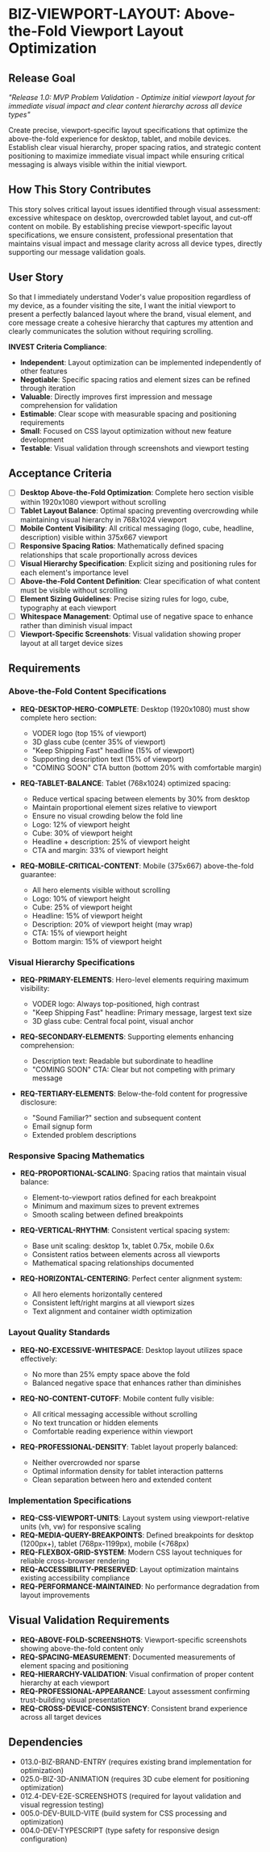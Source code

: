 # BIZ-VIEWPORT-LAYOUT: Above-the-Fold Viewport Layout Optimization

## Release Goal

_"Release 1.0: MVP Problem Validation - Optimize initial viewport layout for immediate visual impact and clear content hierarchy across all device types"_

Create precise, viewport-specific layout specifications that optimize the above-the-fold experience for desktop, tablet, and mobile devices. Establish clear visual hierarchy, proper spacing ratios, and strategic content positioning to maximize immediate visual impact while ensuring critical messaging is always visible within the initial viewport.

## How This Story Contributes

This story solves critical layout issues identified through visual assessment: excessive whitespace on desktop, overcrowded tablet layout, and cut-off content on mobile. By establishing precise viewport-specific layout specifications, we ensure consistent, professional presentation that maintains visual impact and message clarity across all device types, directly supporting our message validation goals.

## User Story

So that I immediately understand Voder's value proposition regardless of my device, as a founder visiting the site, I want the initial viewport to present a perfectly balanced layout where the brand, visual element, and core message create a cohesive hierarchy that captures my attention and clearly communicates the solution without requiring scrolling.

**INVEST Criteria Compliance**:

- **Independent**: Layout optimization can be implemented independently of other features
- **Negotiable**: Specific spacing ratios and element sizes can be refined through iteration
- **Valuable**: Directly improves first impression and message comprehension for validation
- **Estimable**: Clear scope with measurable spacing and positioning requirements
- **Small**: Focused on CSS layout optimization without new feature development
- **Testable**: Visual validation through screenshots and viewport testing

## Acceptance Criteria

- [ ] **Desktop Above-the-Fold Optimization**: Complete hero section visible within 1920x1080 viewport without scrolling
- [ ] **Tablet Layout Balance**: Optimal spacing preventing overcrowding while maintaining visual hierarchy in 768x1024 viewport
- [ ] **Mobile Content Visibility**: All critical messaging (logo, cube, headline, description) visible within 375x667 viewport
- [ ] **Responsive Spacing Ratios**: Mathematically defined spacing relationships that scale proportionally across devices
- [ ] **Visual Hierarchy Specification**: Explicit sizing and positioning rules for each element's importance level
- [ ] **Above-the-Fold Content Definition**: Clear specification of what content must be visible without scrolling
- [ ] **Element Sizing Guidelines**: Precise sizing rules for logo, cube, typography at each viewport
- [ ] **Whitespace Management**: Optimal use of negative space to enhance rather than diminish visual impact
- [ ] **Viewport-Specific Screenshots**: Visual validation showing proper layout at all target device sizes

## Requirements

### Above-the-Fold Content Specifications

- **REQ-DESKTOP-HERO-COMPLETE**: Desktop (1920x1080) must show complete hero section:
  - VODER logo (top 15% of viewport)
  - 3D glass cube (center 35% of viewport)
  - "Keep Shipping Fast" headline (15% of viewport)
  - Supporting description text (15% of viewport)
  - "COMING SOON" CTA button (bottom 20% with comfortable margin)

- **REQ-TABLET-BALANCE**: Tablet (768x1024) optimized spacing:
  - Reduce vertical spacing between elements by 30% from desktop
  - Maintain proportional element sizes relative to viewport
  - Ensure no visual crowding below the fold line
  - Logo: 12% of viewport height
  - Cube: 30% of viewport height
  - Headline + description: 25% of viewport height
  - CTA and margin: 33% of viewport height

- **REQ-MOBILE-CRITICAL-CONTENT**: Mobile (375x667) above-the-fold guarantee:
  - All hero elements visible without scrolling
  - Logo: 10% of viewport height
  - Cube: 25% of viewport height
  - Headline: 15% of viewport height
  - Description: 20% of viewport height (may wrap)
  - CTA: 15% of viewport height
  - Bottom margin: 15% of viewport height

### Visual Hierarchy Specifications

- **REQ-PRIMARY-ELEMENTS**: Hero-level elements requiring maximum visibility:
  - VODER logo: Always top-positioned, high contrast
  - "Keep Shipping Fast" headline: Primary message, largest text size
  - 3D glass cube: Central focal point, visual anchor

- **REQ-SECONDARY-ELEMENTS**: Supporting elements enhancing comprehension:
  - Description text: Readable but subordinate to headline
  - "COMING SOON" CTA: Clear but not competing with primary message

- **REQ-TERTIARY-ELEMENTS**: Below-the-fold content for progressive disclosure:
  - "Sound Familiar?" section and subsequent content
  - Email signup form
  - Extended problem descriptions

### Responsive Spacing Mathematics

- **REQ-PROPORTIONAL-SCALING**: Spacing ratios that maintain visual balance:
  - Element-to-viewport ratios defined for each breakpoint
  - Minimum and maximum sizes to prevent extremes
  - Smooth scaling between defined breakpoints

- **REQ-VERTICAL-RHYTHM**: Consistent vertical spacing system:
  - Base unit scaling: desktop 1x, tablet 0.75x, mobile 0.6x
  - Consistent ratios between elements across all viewports
  - Mathematical spacing relationships documented

- **REQ-HORIZONTAL-CENTERING**: Perfect center alignment system:
  - All hero elements horizontally centered
  - Consistent left/right margins at all viewport sizes
  - Text alignment and container width optimization

### Layout Quality Standards

- **REQ-NO-EXCESSIVE-WHITESPACE**: Desktop layout utilizes space effectively:
  - No more than 25% empty space above the fold
  - Balanced negative space that enhances rather than diminishes

- **REQ-NO-CONTENT-CUTOFF**: Mobile content fully visible:
  - All critical messaging accessible without scrolling
  - No text truncation or hidden elements
  - Comfortable reading experience within viewport

- **REQ-PROFESSIONAL-DENSITY**: Tablet layout properly balanced:
  - Neither overcrowded nor sparse
  - Optimal information density for tablet interaction patterns
  - Clean separation between hero and extended content

### Implementation Specifications

- **REQ-CSS-VIEWPORT-UNITS**: Layout system using viewport-relative units (vh, vw) for responsive scaling
- **REQ-MEDIA-QUERY-BREAKPOINTS**: Defined breakpoints for desktop (1200px+), tablet (768px-1199px), mobile (<768px)
- **REQ-FLEXBOX-GRID-SYSTEM**: Modern CSS layout techniques for reliable cross-browser rendering
- **REQ-ACCESSIBILITY-PRESERVED**: Layout optimization maintains existing accessibility compliance
- **REQ-PERFORMANCE-MAINTAINED**: No performance degradation from layout improvements

## Visual Validation Requirements

- **REQ-ABOVE-FOLD-SCREENSHOTS**: Viewport-specific screenshots showing above-the-fold content only
- **REQ-SPACING-MEASUREMENT**: Documented measurements of element spacing and positioning
- **REQ-HIERARCHY-VALIDATION**: Visual confirmation of proper content hierarchy at each viewport
- **REQ-PROFESSIONAL-APPEARANCE**: Layout assessment confirming trust-building visual presentation
- **REQ-CROSS-DEVICE-CONSISTENCY**: Consistent brand experience across all target devices

## Dependencies

- 013.0-BIZ-BRAND-ENTRY (requires existing brand implementation for optimization)
- 025.0-BIZ-3D-ANIMATION (requires 3D cube element for positioning optimization)
- 012.4-DEV-E2E-SCREENSHOTS (required for layout validation and visual regression testing)
- 005.0-DEV-BUILD-VITE (build system for CSS processing and optimization)
- 004.0-DEV-TYPESCRIPT (type safety for responsive design configuration)

